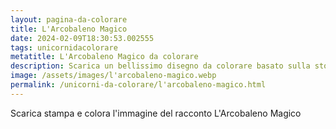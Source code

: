 ```yaml
---
layout: pagina-da-colorare
title: L'Arcobaleno Magico
date: 2024-02-09T18:30:53.002555
tags: unicornidacolorare
metatitle: L'Arcobaleno Magico da colorare
description: Scarica un bellissimo disegno da colorare basato sulla storia L'Arcobaleno Magico
image: /assets/images/l'arcobaleno-magico.webp
permalink: /unicorni-da-colorare/l'arcobaleno-magico.html
---
```

Scarica stampa e colora l'immagine del racconto L'Arcobaleno Magico
